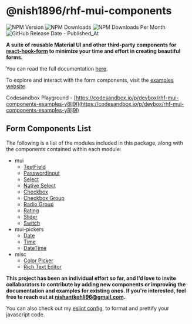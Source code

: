 # @nish1896/rhf-mui-components

![NPM Version](https://img.shields.io/npm/v/%40nish1896%2Frhf-mui-components)
![NPM Downloads](https://img.shields.io/npm/dt/%40nish1896%2Frhf-mui-components)
![NPM Downloads Per Month](https://img.shields.io/npm/dm/%40nish1896%2Frhf-mui-components?color=%23e0e063)
![GitHub Release Date - Published_At](https://img.shields.io/github/release-date/nishkohli96/rhf-mui-components)

**A suite of reusable Material UI and other third-party components for [react-hook-form](https://react-hook-form.com/) to minimize your time and effort in creating beautiful forms.**

You can read the full documentation [here](https://rhf-mui-components.netlify.app/).

To explore and interact with the form components, visit the [examples website](https://rhf-mui-components-examples.netlify.app/).

Codesandbox Playground - [https://codesandbox.io/p/devbox/rhf-mui-components-examples-y8lj9l](https://codesandbox.io/p/devbox/rhf-mui-components-examples-y8lj9l)

## Form Components List
The following is a list of the modules included in this package, along with the components contained within each module:

- mui
  - [TextField](https://rhf-mui-components.netlify.app/components/mui/RHFTextField)
  - [PasswordInput](https://rhf-mui-components.netlify.app/components/mui/RHFPasswordInput)
  - [Select](https://rhf-mui-components.netlify.app/components/mui/RHFSelect)
  - [Native Select](https://rhf-mui-components.netlify.app/components/mui/RHFNativeSelect)
  - [Checkbox](https://rhf-mui-components.netlify.app/components/mui/RHFCheckbox)
  - [Checkbox Group](https://rhf-mui-components.netlify.app/components/mui/RHFCheckboxGroup)
  - [Radio Group](https://rhf-mui-components.netlify.app/components/mui/RHFRadioGroup)
  - [Rating](https://rhf-mui-components.netlify.app/components/mui/RHFRating)
  - [Slider](https://rhf-mui-components.netlify.app/components/mui/RHFSlider)
  - [Switch](https://rhf-mui-components.netlify.app/components/mui/RHFSwitch)
- mui-pickers
  - [Date](https://rhf-mui-components.netlify.app/components/mui-pickers/RHFDatePicker)
  - [Time](https://rhf-mui-components.netlify.app/components/mui-pickers/RHFTimePicker)
  - [DateTime](https://rhf-mui-components.netlify.app/components/mui-pickers/RHFDateTimePicker)
- misc
  - [Color Picker](https://rhf-mui-components.netlify.app/components/misc/RHFColorPicker)
  - [Rich Text Editor](https://rhf-mui-components.netlify.app/components/misc/RHFRichTextEditor)

**This project has been an individual effort so far, and I’d love to invite collaborators to contribute by adding new components or improving the documentation and examples for existing ones. If you're interested, feel free to reach out at [nishantkohli96@gmail.com](mailto:nishantkohli96@gmail.com).**

You can also check out my [eslint config](pmjs.com/package/@nish1896/eslint-config), to format and prettify your javascript code.